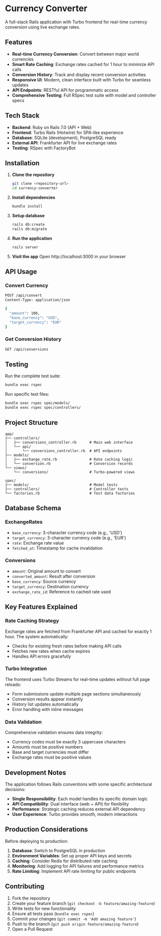 # Currency Converter

A full-stack Rails application with Turbo frontend for real-time currency conversion using live exchange rates.

## Features

- **Real-time Currency Conversion**: Convert between major world currencies
- **Smart Rate Caching**: Exchange rates cached for 1 hour to minimize API calls
- **Conversion History**: Track and display recent conversion activities
- **Responsive UI**: Modern, clean interface built with Turbo for seamless updates
- **API Endpoints**: RESTful API for programmatic access
- **Comprehensive Testing**: Full RSpec test suite with model and controller specs

## Tech Stack

- **Backend**: Ruby on Rails 7.0 (API + Web)
- **Frontend**: Turbo Rails (Hotwire) for SPA-like experience
- **Database**: SQLite (development), PostgreSQL ready
- **External API**: Frankfurter API for live exchange rates
- **Testing**: RSpec with FactoryBot

## Installation

1. **Clone the repository**
   ```bash
   git clone <repository-url>
   cd currency-converter
   ```

2. **Install dependencies**
   ```bash
   bundle install
   ```

3. **Setup database**
   ```bash
   rails db:create
   rails db:migrate
   ```

4. **Run the application**
   ```bash
   rails server
   ```

5. **Visit the app**
   Open http://localhost:3000 in your browser

## API Usage

### Convert Currency
```bash
POST /api/convert
Content-Type: application/json

{
  "amount": 100,
  "base_currency": "USD",
  "target_currency": "EUR"
}
```

### Get Conversion History
```bash
GET /api/conversions
```

## Testing

Run the complete test suite:
```bash
bundle exec rspec
```

Run specific test files:
```bash
bundle exec rspec spec/models/
bundle exec rspec spec/controllers/
```

## Project Structure

```
app/
├── controllers/
│   ├── conversions_controller.rb      # Main web interface
│   └── api/
│       └── conversions_controller.rb  # API endpoints
├── models/
│   ├── exchange_rate.rb               # Rate caching logic
│   └── conversion.rb                  # Conversion records
└── views/
    └── conversions/                   # Turbo-powered views

spec/
├── models/                            # Model tests
├── controllers/                       # Controller tests
└── factories.rb                       # Test data factories
```

## Database Schema

### ExchangeRates
- `base_currency`: 3-character currency code (e.g., 'USD')
- `target_currency`: 3-character currency code (e.g., 'EUR') 
- `rate`: Exchange rate value
- `fetched_at`: Timestamp for cache invalidation

### Conversions
- `amount`: Original amount to convert
- `converted_amount`: Result after conversion
- `base_currency`: Source currency
- `target_currency`: Destination currency
- `exchange_rate_id`: Reference to cached rate used

## Key Features Explained

### Rate Caching Strategy
Exchange rates are fetched from Frankfurter API and cached for exactly 1 hour. The system automatically:
- Checks for existing fresh rates before making API calls
- Fetches new rates when cache expires
- Handles API errors gracefully

### Turbo Integration
The frontend uses Turbo Streams for real-time updates without full page reloads:
- Form submissions update multiple page sections simultaneously
- Conversion results appear instantly
- History list updates automatically
- Error handling with inline messages

### Data Validation
Comprehensive validation ensures data integrity:
- Currency codes must be exactly 3 uppercase characters
- Amounts must be positive numbers
- Base and target currencies must differ
- Exchange rates must be positive values

## Development Notes

The application follows Rails conventions with some specific architectural decisions:

- **Single Responsibility**: Each model handles its specific domain logic
- **API Compatibility**: Dual interface (web + API) for flexibility
- **Performance**: Strategic caching reduces external API dependency
- **User Experience**: Turbo provides smooth, modern interactions

## Production Considerations

Before deploying to production:

1. **Database**: Switch to PostgreSQL in production
2. **Environment Variables**: Set up proper API keys and secrets
3. **Caching**: Consider Redis for distributed rate caching
4. **Monitoring**: Add logging for API failures and performance metrics
5. **Rate Limiting**: Implement API rate limiting for public endpoints

## Contributing

1. Fork the repository
2. Create your feature branch (`git checkout -b feature/amazing-feature`)
3. Write tests for new functionality
4. Ensure all tests pass (`bundle exec rspec`)
5. Commit your changes (`git commit -m 'Add amazing feature'`)
6. Push to the branch (`git push origin feature/amazing-feature`)
7. Open a Pull Request